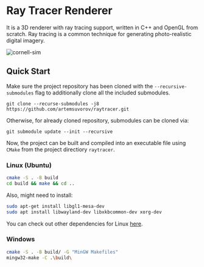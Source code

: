 # Ray Tracer Renderer

It is a 3D renderer with ray tracing support, written in C++ and OpenGL from scratch.
Ray tracing is a common technique for generating photo-realistic digital imagery.

![cornell-sim](https://github.com/artemsuvorov/raytracer/assets/48320664/694799a0-22c9-42d5-97c0-11a0f23d31fb)


## Quick Start

Make sure the project repository has been cloned with the `--recursive-submodules` flag to additionally clone all the included submodules.

```
git clone --recurse-submodules -j8 https://github.com/artemsuvorov/raytracer.git
```

Otherwise, for already cloned repository, submodules can be cloned via:

```
git submodule update --init --recursive
```

Now, the project can be built and compiled into an executable file using `CMake` from the project directiory `raytracer`. 

### Linux (Ubuntu)

```sh
cmake -S . -B build
cd build && make && cd ..
```
Also, might need to install:
```sh 
sudo apt-get install libgl1-mesa-dev
sudo apt install libwayland-dev libxkbcommon-dev xorg-dev
```

You can check out other dependencies for Linux [here](https://www.glfw.org/docs/latest/compile_guide.html#compile_deps).

### Windows

```sh
cmake -S . -B build/ -G "MinGW Makefiles"
mingw32-make -C .\build\
```
